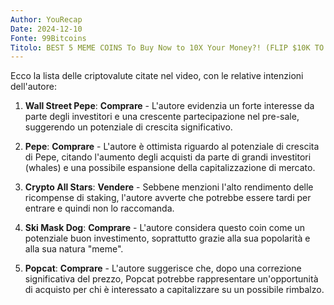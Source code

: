 ```yaml
---
Author: YouRecap
Date: 2024-12-10
Fonte: 99Bitcoins
Titolo: BEST 5 MEME COINS To Buy Now to 10X Your Money?! (FLIP $10K TO $100K!?!)
---
```


Ecco la lista delle criptovalute citate nel video, con le relative intenzioni dell'autore:

1. **Wall Street Pepe**: **Comprare** - L'autore evidenzia un forte interesse da parte degli investitori e una crescente partecipazione nel pre-sale, suggerendo un potenziale di crescita significativo.

2. **Pepe**: **Comprare** - L'autore è ottimista riguardo al potenziale di crescita di Pepe, citando l'aumento degli acquisti da parte di grandi investitori (whales) e una possibile espansione della capitalizzazione di mercato.

3. **Crypto All Stars**: **Vendere** - Sebbene menzioni l'alto rendimento delle ricompense di staking, l'autore avverte che potrebbe essere tardi per entrare e quindi non lo raccomanda.

4. **Ski Mask Dog**: **Comprare** - L'autore considera questo coin come un potenziale buon investimento, soprattutto grazie alla sua popolarità e alla sua natura "meme".

5. **Popcat**: **Comprare** - L'autore suggerisce che, dopo una correzione significativa del prezzo, Popcat potrebbe rappresentare un'opportunità di acquisto per chi è interessato a capitalizzare su un possibile rimbalzo.
